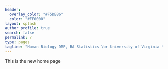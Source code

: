 ```yaml
---
header:
  overlay_color: "#F5DB86"
  color: "#FF0000"
layout: splash
author_profile: true
search: false
permalink: /
type: pages
tagline: "Human Biology DMP, BA Statistics \br University of Virginia \'20"
---
```


This is the new home page
